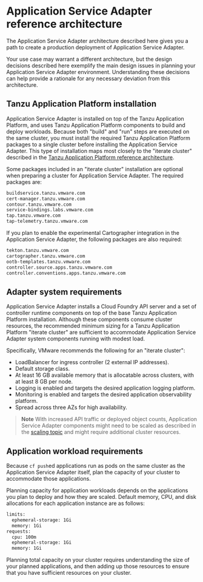 # Application Service Adapter reference architecture

The Application Service Adapter architecture described here gives you a
path to create a production deployment of Application Service Adapter.

Your use case may warrant a different architecture, but the design decisions
described here exemplify the main design issues in planning your Application
Service Adapter environment. Understanding these decisions can help provide a
rationale for any necessary deviation from this architecture.

## <a id="tap-install"></a>Tanzu Application Platform installation

Application Service Adapter is installed on top of the Tanzu Application
Platform, and uses Tanzu Application Platform components to build and deploy workloads. Because
both "build" and "run" steps are executed on the same cluster, you must
install the required Tanzu Application Platform packages to a single cluster before installing the
Application Service Adapter. This type of installation maps most closely to the
"iterate cluster" described in the [Tanzu Application Platform reference architecture](https://docs.vmware.com/en/VMware-Tanzu-Application-Platform/1.3/tap-reference-architecture/GUID-reference-designs-tap-architecture-planning.html#iterate-cluster-requirements-10).

Some packages included in an "iterate cluster" installation are optional when
preparing a cluster for Application Service Adapter. The required packages are:

```bash
buildservice.tanzu.vmware.com
cert-manager.tanzu.vmware.com
contour.tanzu.vmware.com
service-bindings.labs.vmware.com
tap.tanzu.vmware.com
tap-telemetry.tanzu.vmware.com
```

If you plan to enable the experimental Cartographer integration in the
Application Service Adapter, the following packages are also required:

```bash
tekton.tanzu.vmware.com
cartographer.tanzu.vmware.com
ootb-templates.tanzu.vmware.com
controller.source.apps.tanzu.vmware.com
controller.conventions.apps.tanzu.vmware.com
```

## <a id="adapter-reqs"></a>Adapter system requirements

Application Service Adapter installs a Cloud Foundry API server and a set of
controller runtime components on top of the base Tanzu Application Platform installation. Although
these components consume cluster resources, the recommended minimum sizing
for a Tanzu Application Platform "iterate cluster" are sufficient to accommodate Application
Service Adapter system components running with modest load.

Specifically, VMware recommends the following for an "iterate cluster":

- LoadBalancer for ingress controller (2 external IP addresses).
- Default storage class.
- At least 16&nbsp;GB available memory that is allocatable across clusters, with at least 8&nbsp;GB per node.
- Logging is enabled and targets the desired application logging platform.
- Monitoring is enabled and targets the desired application observability platform.
- Spread across three AZs for high availability.

> **Note** With increased API traffic or deployed object counts, Application
Service Adapter components might need to be scaled as described in the [scaling
topic](scaling.md) and might require additional cluster resources.

## <a id="app-reqs"></a>Application workload requirements

Because `cf push`ed applications run as pods on the same cluster as the
Application Service Adapter itself, plan the capacity of your cluster
to accommodate those applications.

Planning capacity for application workloads depends on the applications
you plan to deploy and how they are scaled. Default memory, CPU, and disk
allocations for each application instance are as follows:

```bash
limits:
  ephemeral-storage: 1Gi
  memory: 1Gi
requests:
  cpu: 100m
  ephemeral-storage: 1Gi
  memory: 1Gi
```

Planning total capacity on your cluster requires understanding the
size of your planned applications, and then adding up those resources to ensure
that you have sufficient resources on your cluster.
